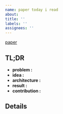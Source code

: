 ```yaml
---
name: paper today i read
about: 
title: ''
labels: ''
assignees: ''
---
```


[paper]( )

## TL;DR
- **problem :**
- **idea :**
- **architecture :**
- **result :**
- **contribution :**

## Details
